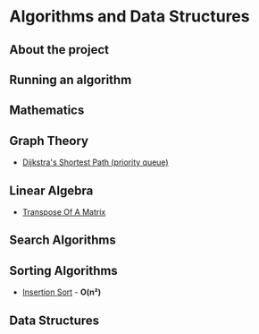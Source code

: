 # Algorithms and Data Structures
## About the project

## Running an algorithm

## Mathematics

## Graph Theory
* [Dijkstra's Shortest Path (priority queue)](https://github.com/thiagolermen/Algorithms/blob/master/src/graph-theory/DijkstrasShortestPath.cpp)

## Linear Algebra
* [Transpose Of A Matrix](https://github.com/thiagolermen/Algorithms/blob/master/src/linear-algebra/TransposeOfAMatrix.cpp)

## Search Algorithms

## Sorting Algorithms
* [Insertion Sort](https://github.com/thiagolermen/Algorithms/blob/master/src/sorting/InsertionSort.cpp) - **O(n²)**
## Data Structures
